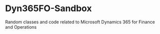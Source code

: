 # Dyn365FO-Sandbox
Random classes and code related to Microsoft Dynamics 365 for Finance and Operations

